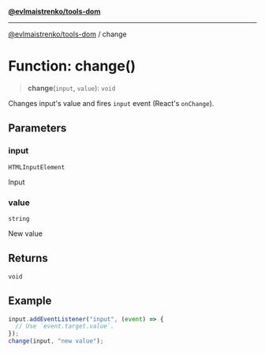 [**@evlmaistrenko/tools-dom**](../README.md)

---

[@evlmaistrenko/tools-dom](../README.md) / change

# Function: change()

> **change**(`input`, `value`): `void`

Changes input's value and fires `input` event (React's `onChange`).

## Parameters

### input

`HTMLInputElement`

Input

### value

`string`

New value

## Returns

`void`

## Example

```ts
input.addEventListener("input", (event) => {
  // Use `event.target.value`.
});
change(input, "new value");
```
